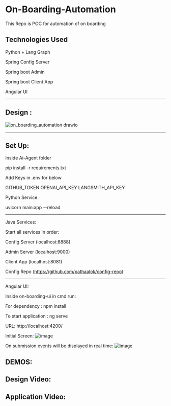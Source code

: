 # On-Boarding-Automation

This Repo is POC for automation of on boarding

Technologies Used
-----------------

Python + Lang Graph

Spring Config Server

Spring boot Admin

Spring boot Client App

Angular UI

---------------------------------------------------
Design :
-
![on_boarding_automation drawio](https://github.com/user-attachments/assets/2d66f967-c4c8-448f-a747-f6fe33a1839f)

----------------------------------------------------

Set Up:
-

Inside Ai-Agent folder

pip install -r requirements.txt

Add Keys in .env for below

GITHUB_TOKEN
OPENAI_API_KEY
LANGSMITH_API_KEY

Python Service:

uvicorn main:app --reload

----------------------------------------------------
Java Services:

Start all services in order: 

Config Server (localhost:8888)

Admin Server (localhost:9000)

Client App (localhost:8081)

Config Repo (https://github.com/pathaalok/config-repo)

----------------------------------------------------
Angular UI:

Inside on-boarding-ui in cmd run:

For dependency : npm install

To start application : ng serve

URL: http://localhost:4200/

Initial Screen:
![image](https://github.com/user-attachments/assets/77845eb9-962c-4f45-861b-f46fa4a1f3fd)


On submission events will be displayed in real time:
![image](https://github.com/user-attachments/assets/0d0c5068-a4b3-4f10-ab12-2457fa33ca4e)


DEMOS:
-

Design Video:
-

Application Video:
-



